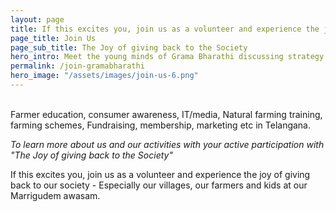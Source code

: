 ```yaml
---
layout: page
title: If this excites you, join us as a volunteer and experience the joy of giving back to our society
page_title: Join Us
page_sub_title: The Joy of giving back to the Society
hero_intro: Meet the young minds of Grama Bharathi discussing strategy of their respective Sub Committees in achieving Grama Bharathi's short / long term goals of village development
permalink: /join-gramabharathi
hero_image: "/assets/images/join-us-6.png"
---
```


<br>
Farmer education, consumer awareness, IT/media,
Natural farming training, farming schemes, Fundraising, membership, marketing etc in Telangana.

*To learn more about us and our activities with your active participation with "The Joy of giving back to the Society"*


If this excites you, join us as a volunteer and experience the joy of giving back to our society - Especially our
villages, our farmers and kids at our Marrigudem awasam.